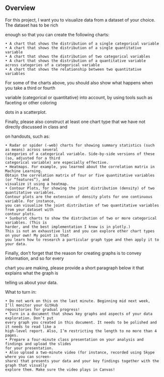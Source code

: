 ## Overview
For this project, I want you to visualize data from a dataset of your choice. The dataset has to be rich

enough so that you can create the following charts:

    • A chart that shows the distribution of a single categorical variable
    • A chart that shows the distribution of a single quantitative variable
    • A chart that shows the distribution of two categorical variables
    • A chart that shows the distribution of a quantitative variable across categories of a categorical variable
    • A chart that shows the relationship between two quantitative variables

For some of the charts above, you should also show what happens when you take a third or fourth

variable (categorical or quantitative) into account, by using tools such as faceting or other coloring

dots in a scatterplot.

Finally, please also construct at least one chart type that we have not directly discussed in class and

on handouts, such as:

    • Radar or spider (-web) charts for showing summary statistics (such as means) across several
    categories of a categorical variable. Side-by-side versions of these (so, adjusted for a third
    categorical variable) are especially effective.
    • Heatmaps. For example, you learned about the correlation matrix in Machine Learning.
    Obtain the correlation matrix of four or five quantitative variables (or “features”), and
    visualize it using a heatmap.
    • Contour Plots, for showing the joint distribution (density) of two quantitative variables.
    Contour plots are the extension of density plots for one continuous variable. For instance,
    you can visualize the joint distribution of two quantitative variables from your dataset with
    contour plots.
    • Sunburst charts to show the distribution of two or more categorical variables. (This is
    harder, and the best implementation I know is in plotly.)
    This is not an exhaustive list and you can explore other chart types on your own! My point is that
    you learn how to research a particular graph type and then apply it to your data.
    
Finally, don’t forget that the reason for creating graphs is to convey information, and so for every

chart you are making, please provide a short paragraph below it that explains what the graph is

telling us about your data.

What to turn in:

    • Do not work on this on the last minute. Beginning mid next week, I’ll monitor your GitHub
    repositories for gradual progress!
    • Turn in a document that shows key graphs and aspects of your data exploration. Don’t put
    every graph you created in this document. It needs to be polished and it needs to read like a
    high-level report. Also, I’m restricting the length to no more than 4 pages.
    • Prepare a four-minute class presentation on your analysis and findings and upload the slides
    for your presentation.
    • Also upload a two-minute video (for instance, recorded using Skype where you can screen-
    share) that presents your data and your key findings together with the graph that visually
    explore them. Make sure the video plays in Canvas!

